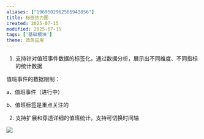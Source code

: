 ```yaml
---
aliases: ["1969502962566943856"]
title: 标签热力图
created: 2025-07-15
modified: 2025-07-15
tags: ['基础模块']
theme: 政务应用
---
```


1.  支持针对值班事件数据的标签化，通过数据分析，展示出不同维度、不同指标的统计数据

值班事件的数据限制：

a、值班事件（进行中）

b、值班标签是重点关注的

2.  支持扩展和穿透详细的值班统计。支持可切换时间轴

![](decaa8e8ae63f85b56a368835b14031e.jpg)